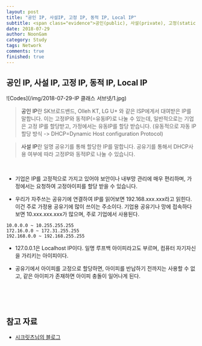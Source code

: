 ```yaml
---
layout: post
title: "공인 IP, 사설IP, 고정 IP, 동적 IP, Local IP"
subtitle: <span class="evidence">공인(public), 사설(private), 고정(static), 동적(dynamic) IP에 대해서 알아보자.</span>
date: 2018-07-29
author: NoonGam
category: Study
tags: Network
comments: true
finished: true
---
```



## 공인 IP, 사설 IP, 고정 IP, 동적 IP, Local IP

![Codes](/img/2018-07-29-IP 클래스 서브넷/1.jpg)

> <a>공인 IP</a>란 SK브로드밴드, Olleh KT, LG U+ 와 같은 ISP에게서 대여받은 IP를 말합니다. 이는 고정IP와 동적IP(=유동IP)로 나눌 수 있는데, 일반적으로는 기업은 고정 IP를 할당받고, 가정에서는 유동IP를 할당 받습니다.
(유동적으로 자동 IP 할당 방식 -> DHCP=Dynamic Host configuration Protocol)



> <a>사설 IP</a>란 일명 공유기를 통해 할당한 IP를 말합니다. 공유기를 통해서 DHCP사용 여부에 따라 고정IP와 동적IP로 나눌 수 있습니다.


<br>


- 기업은 IP를 고정적으로 가지고 있어야 보안이나 내부망 관리에 매우 편리하며, 가정에서는 요청하여 고정아이피를 할당 받을 수 있습니다.


- 우리가 자주쓰는 공유기에 연결하여 IP를 읽어보면 192.168.xxx.xxx라고 읽힌다. 이건 주로 가정용 공유기에 많이 쓰이는 주소이다.
기업용 공유기나 망에 접속하다보면 10.xxx.xxx.xxx가 많으며, 주로 기업에서 사용된다.
```
10.0.0.0 ~ 10.255.255.255
172.16.0.0 ~ 172.31.255.255
192.168.0.0 ~ 192.168.255.255
```


- 127.0.0.1은 Localhost IP이다. 일명 <a>루프백 아이피</a>라고도 부르며, 컴퓨터 자기자신을 가리키는 아이피이다.

- 공유기에서 아이피를 고정으로 할당하면, 아이피를 반납하기 전까지는 사용할 수 없고, 같은 아이피가 존재하면 아이피 충돌이 일어나게 된다.



<br><br><br>

## 참고 자료

- [시크릿츠님의 블로그](https://m.blog.naver.com/PostView.nhn?blogId=xcripts&logNo=70121283191&proxyReferer=https%3A%2F%2Fwww.google.co.kr%2F)
